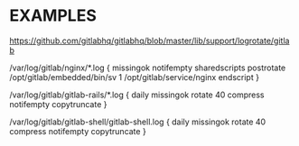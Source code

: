 
# EXAMPLES

https://github.com/gitlabhq/gitlabhq/blob/master/lib/support/logrotate/gitlab

/var/log/gitlab/nginx/*.log {
    missingok
    notifempty
    sharedscripts
    postrotate
       /opt/gitlab/embedded/bin/sv 1 /opt/gitlab/service/nginx
    endscript
}

/var/log/gitlab/gitlab-rails/*.log {
    daily
    missingok
    rotate 40
    compress
    notifempty
    copytruncate
}

/var/log/gitlab/gitlab-shell/gitlab-shell.log {
    daily
    missingok
    rotate 40
    compress
    notifempty
    copytruncate
}
